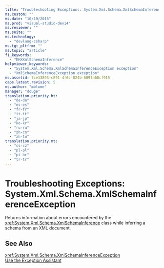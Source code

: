 ```yaml
---
title: "Troubleshooting Exceptions: System.Xml.Schema.XmlSchemaInferenceException | hehe"
ms.custom: ""
ms.date: "10/19/2016"
ms.prod: "visual-studio-dev14"
ms.reviewer: ""
ms.suite: ""
ms.technology: 
  - "devlang-csharp"
ms.tgt_pltfrm: ""
ms.topic: "article"
f1_keywords: 
  - "EHXXmlSchemaInference"
helpviewer_keywords: 
  - "System.Xml.Schema.XmlSchemaInferenceException exception"
  - "XmlSchemaInferenceException exception"
ms.assetid: 7ce13893-c891-4f6c-824b-609fa60cf915
caps.latest.revision: 5
ms.author: "mblome"
manager: "douge"
translation.priority.ht: 
  - "de-de"
  - "es-es"
  - "fr-fr"
  - "it-it"
  - "ja-jp"
  - "ko-kr"
  - "ru-ru"
  - "zh-cn"
  - "zh-tw"
translation.priority.mt: 
  - "cs-cz"
  - "pl-pl"
  - "pt-br"
  - "tr-tr"
---
```

# Troubleshooting Exceptions: System.Xml.Schema.XmlSchemaInferenceException
Returns information about errors encountered by the <xref:System.Xml.Schema.XmlSchemaInference> class while inferring a schema from an XML document.  
  
## See Also  
 <xref:System.Xml.Schema.XmlSchemaInferenceException>   
 [Use the Exception Assistant](../Topic/How%20to:%20Use%20the%20Exception%20Assistant.md)